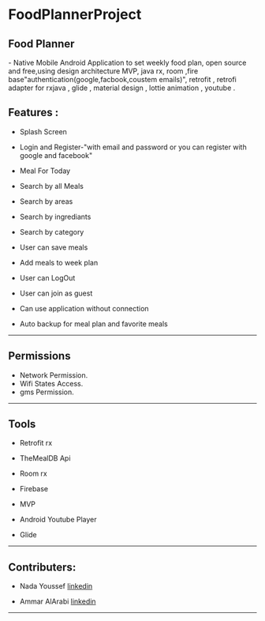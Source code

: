 # FoodPlannerProject
<h2>Food Planner</h2>
- Native Mobile Android Application to set weekly food plan, open source and free,using design architecture MVP, java rx, room ,fire base"authentication(google,facbook,coustem emails)", retrofit , retrofi adapter for rxjava , glide , material design , lottie animation , youtube .

<h2>Features :</h2>

-  Splash Screen

-  Login and Register-"with email and password or you can register with google and facebook"

-  Meal For Today

-  Search by all Meals 

-  Search by areas

-  Search by ingrediants 

-  Search by category

-  User can save meals 

-  Add meals to week plan 

- User can LogOut 

- User can join as guest 

- Can use application without connection

- Auto backup for meal plan and favorite meals 


<hr>
<h2>Permissions</h2>

- Network Permission.
- Wifi States Access.
- gms Permission.


<hr>
<h2>Tools </h2>

- Retrofit rx 

- TheMealDB Api

- Room rx 

- Firebase

- MVP  

- Android Youtube Player

- Glide

<hr>
<h2>Contributers:</h2>

- Nada Youssef [linkedin](https://www.linkedin.com/in/nada-youssef-abdel-fattah/)

- Ammar AlArabi [linkedin](https://www.linkedin.com/in/ammar-elriyali-2371121b3/)

<hr>

